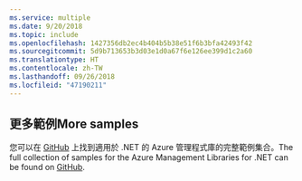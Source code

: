 ```yaml
---
ms.service: multiple
ms.date: 9/20/2018
ms.topic: include
ms.openlocfilehash: 1427356db2ec4b404b5b38e51f6b3bfa42493f42
ms.sourcegitcommit: 5d9b713653b3d03e1d0a67f6e126ee399d1c2a60
ms.translationtype: HT
ms.contentlocale: zh-TW
ms.lasthandoff: 09/26/2018
ms.locfileid: "47190211"
---
```

## <a name="more-samples"></a><span data-ttu-id="1d661-101">更多範例</span><span class="sxs-lookup"><span data-stu-id="1d661-101">More samples</span></span>

<span data-ttu-id="1d661-102">您可以在 [GitHub](https://github.com/Azure/azure-sdk-for-net/blob/Fluent/README.md#sample-code) 上找到適用於 .NET 的 Azure 管理程式庫的完整範例集合。</span><span class="sxs-lookup"><span data-stu-id="1d661-102">The full collection of samples for the Azure Management Libraries for .NET can be found on [GitHub](https://github.com/Azure/azure-sdk-for-net/blob/Fluent/README.md#sample-code).</span></span>
